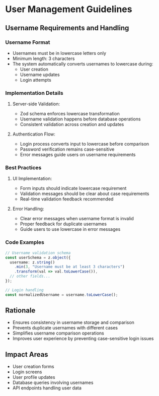 # User Management Guidelines

## Username Requirements and Handling

### Username Format
- Usernames must be in lowercase letters only
- Minimum length: 3 characters
- The system automatically converts usernames to lowercase during:
  - User creation
  - Username updates
  - Login attempts

### Implementation Details
1. Server-side Validation:
   - Zod schema enforces lowercase transformation
   - Username validation happens before database operations
   - Consistent validation across creation and updates

2. Authentication Flow:
   - Login process converts input to lowercase before comparison
   - Password verification remains case-sensitive
   - Error messages guide users on username requirements

### Best Practices
1. UI Implementation:
   - Form inputs should indicate lowercase requirement
   - Validation messages should be clear about case requirements
   - Real-time validation feedback recommended

2. Error Handling:
   - Clear error messages when username format is invalid
   - Proper feedback for duplicate usernames
   - Guide users to use lowercase in error messages

### Code Examples

```typescript
// Username validation schema
const userSchema = z.object({
  username: z.string()
    .min(3, "Username must be at least 3 characters")
    .transform(val => val.toLowerCase()),
  // other fields...
});

// Login handling
const normalizedUsername = username.toLowerCase();
```

## Rationale
- Ensures consistency in username storage and comparison
- Prevents duplicate usernames with different cases
- Simplifies username comparison operations
- Improves user experience by preventing case-sensitive login issues

## Impact Areas
- User creation forms
- Login screens
- User profile updates
- Database queries involving usernames
- API endpoints handling user data
